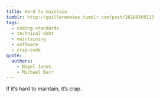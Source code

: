```yaml
---
title: Hard to maintain
tumblr: http://guillermonkey.tumblr.com/post/26169169113
tags:
  - coding-standards
  - technical-debt
  - maintaining
  - software
  - crap-code
quote:
  authors:
    - Nigel Jones
    - Michael Barr
---
```


If it’s hard to maintain, it’s crap.
